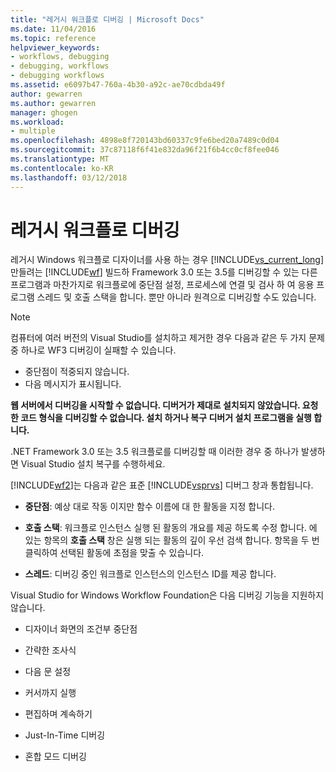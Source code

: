 ```yaml
---
title: "레거시 워크플로 디버깅 | Microsoft Docs"
ms.date: 11/04/2016
ms.topic: reference
helpviewer_keywords:
- workflows, debugging
- debugging, workflows
- debugging workflows
ms.assetid: e6097b47-760a-4b30-a92c-ae70cdbda49f
author: gewarren
ms.author: gewarren
manager: ghogen
ms.workload:
- multiple
ms.openlocfilehash: 4898e8f720143bd60337c9fe6bed20a7489c0d04
ms.sourcegitcommit: 37c87118f6f41e832da96f21f6b4cc0cf8fee046
ms.translationtype: MT
ms.contentlocale: ko-KR
ms.lasthandoff: 03/12/2018
---
```

# <a name="debugging-legacy-workflows"></a>레거시 워크플로 디버깅

레거시 Windows 워크플로 디자이너를 사용 하는 경우 [!INCLUDE[vs_current_long](../misc/includes/vs_current_long_md.md)] 만들려는 [!INCLUDE[wf](../workflow-designer/includes/wf_md.md)] 빌드하 Framework 3.0 또는 3.5를 디버깅할 수 있는 다른 프로그램과 마찬가지로 워크플로에 중단점 설정, 프로세스에 연결 및 검사 하 여 응용 프로그램 스레드 및 호출 스택을 합니다. 뿐만 아니라 원격으로 디버깅할 수도 있습니다.

> [!NOTE]
> 컴퓨터에 여러 버전의 Visual Studio를 설치하고 제거한 경우 다음과 같은 두 가지 문제 중 하나로 WF3 디버깅이 실패할 수 있습니다.
>
> -   중단점이 적중되지 않습니다.
> -   다음 메시지가 표시됩니다.
>
> **웹 서버에서 디버깅을 시작할 수 없습니다. 디버거가 제대로 설치되지 않았습니다.  요청한 코드 형식을 디버깅할 수 없습니다.  설치 하거나 복구 디버거 설치 프로그램을 실행 합니다.**
>
> .NET Framework 3.0 또는 3.5 워크플로를 디버깅할 때 이러한 경우 중 하나가 발생하면 Visual Studio 설치 복구를 수행하세요.

 [!INCLUDE[wf2](../workflow-designer/includes/wf2_md.md)]는 다음과 같은 표준 [!INCLUDE[vsprvs](../code-quality/includes/vsprvs_md.md)] 디버그 창과 통합됩니다.

-   **중단점**: 예상 대로 작동 이지만 함수 이름에 대 한 활동을 지정 합니다.

-   **호출 스택**: 워크플로 인스턴스 실행 된 활동의 개요를 제공 하도록 수정 합니다. 에 있는 항목의 **호출 스택** 창은 실행 되는 활동의 깊이 우선 검색 합니다. 항목을 두 번 클릭하여 선택된 활동에 초점을 맞출 수 있습니다.

-   **스레드**: 디버깅 중인 워크플로 인스턴스의 인스턴스 ID를 제공 합니다.

 Visual Studio for Windows Workflow Foundation은 다음 디버깅 기능을 지원하지 않습니다.

-   디자이너 화면의 조건부 중단점

-   간략한 조사식

-   다음 문 설정

-   커서까지 실행

-   편집하며 계속하기

-   Just-In-Time 디버깅

-   혼합 모드 디버깅